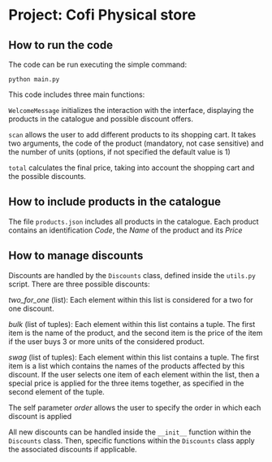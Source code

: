 # Project: Cofi Physical store

## How to run the code

The code can be run executing the simple command:

```
python main.py
```

This code includes three main functions:

 ```WelcomeMessage``` initializes the interaction with the interface, displaying the products in the catalogue and possible discount offers.

```scan``` allows the user to add different products to its shopping cart. It takes two arguments, the code of the product (mandatory, not case sensitive) and the number of units (options, if not specified the default value is 1)

```total``` calculates the final price, taking into account the shopping cart and the possible discounts.

## How to include products in the catalogue

The file ```products.json``` includes all products in the catalogue. Each product contains an identification *Code*, the *Name* of the product and its *Price*

## How to manage discounts

Discounts are handled by the ```Discounts``` class, defined inside the ```utils.py``` script. There are three possible discounts:

*two_for_one* (list): Each element within this list is considered for a two for one discount.

*bulk* (list of tuples): Each element within this list contains a tuple. The first item is the name of the product, and the second item is the price of the item if the user buys 3 or more units of the considered product.

*swag* (list of tuples): Each element within this list contains a tuple. The first item is a list which contains the names of the products affected by this discount. If the user selects one item of each element within the list, then a special price is applied for the three items together, as specified in the second element of the tuple. 

The self parameter *order* allows the user to specify the order in which each discount is applied

All new discounts can be handled inside the ```__init__``` function within the ```Discounts``` class. Then, specific functions within the ```Discounts``` class apply the associated discounts if applicable.